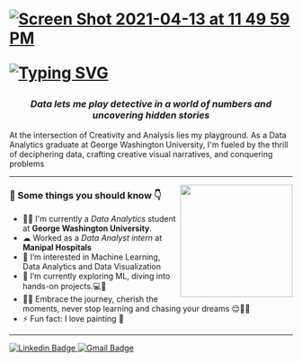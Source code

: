 
<h1>  
  <p dir="auto">
    <a target="_blank" rel="noopener noreferrer nofollow" href="https://user-images.githubusercontent.com/53010153/114656072-08769400-9cb3-11eb-83d0-fc066297feb1.png"><img src="https://user-images.githubusercontent.com/53010153/114656072-08769400-9cb3-11eb-83d0-fc066297feb1.png" alt="Screen Shot 2021-04-13 at 11 49 59 PM" style="max-width: 100%;">
    </a>
  </p>
  <p dir="auto">
    <a href="https://github.com/CodingAce123">
        <img src="https://readme-typing-svg.herokuapp.com/?font=Roboto&amp;color=000000&amp;size=60&amp;center=true&amp;vCenter=true&amp;width=900&amp;height=100&amp;lines=I'm+Harshita+%F0%9F%91%8B;I+am+a+Data+Analyst;Nice+to+Meet+You+%F0%9F%98%84" alt="Typing SVG" style="max-width: 100%;">
    </a>
</p>
</h1>
<h3 align="center"><em>Data lets me play detective in a world of numbers and uncovering hidden stories</em></h3>
<p> At the intersection of Creativity and Analysis lies my playground. As a Data Analytics graduate at George Washington University, I'm fueled by the thrill of deciphering data, crafting creative visual narratives, and conquering problems  </p>
<hr>
<img align="right" src="https://media.giphy.com/media/v1.Y2lkPTc5MGI3NjExcWNjNW45eTF3ZHZjazRmMHV0M3J3NjcweXk1bDkyNnA5NmpkZXg1dyZlcD12MV9naWZzX3NlYXJjaCZjdD1n/42wQXwITfQbDGKqUP7/giphy.gif" height="200px" width="200px">
<h3>🚀 Some things you should know 👇</h3>
<ul>
<li>👨‍💻 I'm currently a <em>Data Analytics</em> student at <strong>George Washington University</strong>.</li>
<li>☁  Worked as a <em>Data Analyst intern</em> at <strong>Manipal Hospitals</strong></li>
<li>👀 I’m interested in Machine Learning, Data Analytics and Data Visualization</li>
<li>🌱 I’m currently exploring ML, diving into hands-on projects.💻🤖</li>
<li>👨‍🎓 Embrace the journey, cherish the moments, never stop learning and chasing your dreams 😌🏃🔮</li>
<li>⚡ Fun fact: I love painting 🎨</li>

</ul>
<hr>

<p dir="auto">
   <a href="https://www.linkedin.com/in/harshmb/" rel="nofollow">
       <img src="https://img.shields.io/badge/-harshmb-blue?style=flat-square&logo=Linkedin&logoColor=white&link=https://www.linkedin.com/in/harshmb/" alt="Linkedin Badge" data-canonical-src="https://img.shields.io/badge/-harshmb-blue?style=flat-square&amp;logo=Linkedin&amp;logoColor=white&amp;link=https://www.linkedin.com/in/harshmb/" style="max-width: 100%;">
   </a>
  <a href="mailto:bharadwajharshita2000@gmail.com">
    <img src="https://img.shields.io/badge/-bharadwajharshita2000.com-c14438?style=flat-square&logo=Gmail&logoColor=white&link=mailto:bharadwajharshita2000@gmail.com" alt="Gmail Badge" style="max-width: 100%;">
  </a>

